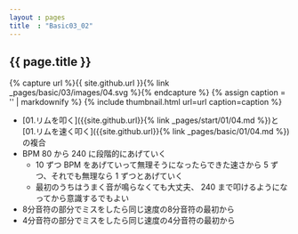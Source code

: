 ```yaml
---
layout : pages
title  : "Basic03_02"
---
```


## {{ page.title }}

{% capture url %}{{ site.github.url }}{% link _pages/basic/03/images/04.svg %}{% endcapture %}
{% assign caption = '' | markdownify %}
{% include thumbnail.html url=url caption=caption %}

* [01.リムを叩く]({{site.github.url}}{% link _pages/start/01/04.md %})と[01.リムを速く叩く]({{site.github.url}}{% link _pages/basic/01/04.md %})の複合
* BPM 80 から 240 に段階的にあげていく
  * 10 ずつ BPM をあげていって無理そうになったらできた速さから 5 ずつ、それでも無理なら 1 ずつとあげていく
  * 最初のうちはうまく音が鳴らなくても大丈夫、 240 まで叩けるようになってから意識するでもよい
* 8分音符の部分でミスをしたら同じ速度の8分音符の最初から
* 4分音符の部分でミスをしたら同じ速度の4分音符の最初から